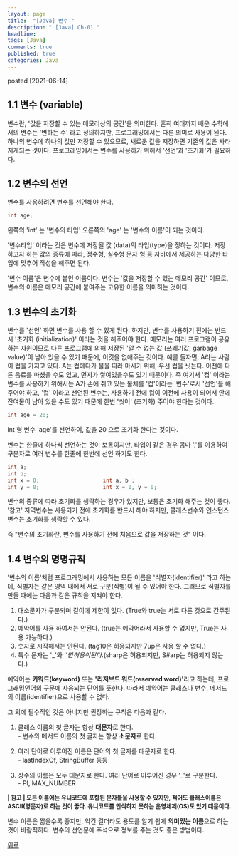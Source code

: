 ```yaml
---
layout: page
title:  "[Java] 변수 "
description: " [Java] Ch-01 "
headline: 
tags: [Java]
comments: true
published: true
categories: Java
---
```

posted [2021-06-14] 

## 1.1 변수 (variable)
변수란, '값을 저장할 수 있는 메모리상의 공간'을 의미한다. 흔히 여태까지 배운 수학에서의 변수는 '변하는 수' 라고 정의하지만, 프로그래밍에서는 다른 의미로 사용이 된다. 
하나의 변수에 하나의 값만 저장할 수 있으므로, 새로운 값을 저장하면 기존의 값은 사라지게되는 것이다. 프로그래밍에서는 변수를 사용하기 위해서 '선언'과 '초기화'가 필요하다. 

## 1.2 변수의 선언

변수를 사용하려면 변수를 선언해야 한다. 
```java
int age; 
```
왼쪽의 'int' 는 '변수의 타입'
오른쪽의 'age' 는 '변수의 이름'이 되는 것이다. 

'변수타입' 이라는 것은 변수에 저장될 값 (data)의 타입(type)을 정하는 것이다. 저장하고자 하는 값의 종류에 따라, 정수형, 실수형 문자 형 등 자바에서 제공하는 다양한 타입에 맞추어 작성을 해주면 된다. 

'변수 이름'은 변수에 붙인 이름이다. 변수는 '값을 저장할 수 있는 메모리 공간' 이므로, 변수의 이름은 메모리 공간에 붙여주는 고유한 이름을 의미하는 것이다. 

## 1.3 변수의 초기화
변수를 '선언' 하면 변수를 사용 할 수 있게 된다. 하지만, 변수를 사용하기 전에는 반드시 '초기화 (initialization)' 이라는 것을 해주어야 한다. 메모리는 여러 프로그램이 공유하는 자원이므로 다른 프로그램에 의해 저장된 '알 수 없는 값 (쓰레기값, garbage value)'이 남아 있을 수 있기 때문에, 이것을 없애주는 것이다. 
예를 들자면, A라는 사람이 컵을 가지고 있다. A는 컵에다가 물을 따라 마시기 위해, 우선 컵을 씻는다. 이전에 다른 음료를 마셨을 수도 있고, 먼지가 쌓여있을수도 있기 때문이다. 
즉 여기서 '컵' 이라는 변수를 사용하기 위해서는 A가 손에 쥐고 있는 물체를 '컵'이라는 '변수'로서 '선언'을 해주어야 하고, '컵' 이라고 선언된 변수는, 사용하기 전에 컵이 이전에 사용이 되어서 안에 잔여물이 남아 있을 수도 있기 때문에 한번 '씻어' (초기화) 주어야 한다는 것이다. 
```java
int age = 20;
```
int 형 변수 'age'를 선언하여, 값을 20 으로 초기화 한다는 것이다. 


변수는 한줄에 하나씩 선언하는 것이 보통이지만, 타입이 같은 경우 콤마 ','를 이용하여 구분자로 여러 변수를 한줄에 한번에 선언 하기도 한다. 
```java
int a;
int b; 
int x = 0;                    int a, b ;
int y = 0;                    int x = 0, y = 0;
```

변수의 종류에 따라 초기화를 생략하는 경우가 있지만, 보통은 초기화 해주는 것이 좋다. 
'참고' 지역변수는 사용되기 전에 초기화를 반드시 해야 하지만, 클래스변수와 인스턴스변수는 초기화를 생략할 수 있다. 

즉 "변수의 초기화란, 변수를 사용하기 전에 처음으로 값을 저장하는 것" 이다. 

## 1.4 변수의 명명규칙
'변수의 이름'처럼 프로그래밍에서 사용하는 모든 이름을 '식별자(identifier)' 라고 하는데, 식별자는 같은 영역 내에서 서로 구분(식별)이 될 수 있어야 한다. 그러므로 식별자를 만들 때에는 다음과 같은 규칙을 지켜야 한다.
1. 대소문자가 구분되며 길이에 제한이 없다. (True와 true는 서로 다른 것으로 간주된다.)
2. 예약어를 사용 하여서는 안된다. (true는 예약어라서 사용할 수 없지만, True는 사용 가능하다.)
3. 숫자로 시작해서는 안된다. (tag10은 허용되지만 7up은 사용 할 수 없다.)
4. 특수 문자는 '_'와 '$' 만 허용이 된다. ($sharp은 허용되지만, S#arp는 허용되지 않는다.)

예약어는 **키워드(keyword)** 또는 <b>'리저브드 워드(reserved word)'</b>라고 하는데, 프로그래밍언어의 구문에 사용되는 단어를 뜻한다. 따라서 예약어는 클래스나 변수, 메서드의 이름(identifier)으로 사용할 수 없다.

그 외에 필수적인 것은 아니지만 권장하는 규칙은 다음과 같다.

1. 클래스 이름의 첫 글자는 항상 **대문자**로 한다.   
\- 변수와 메서드 이름의 첫 글자는 항상 **소문자**로 한다.<br/>

2. 여러 단어로 이루어진 이름은 단어의 첫 글자를 대문자로 한다.   
\- lastIndexOf, StringBuffer 등등<br/>

3. 상수의 이름은 모두 대문자로 한다. 여러 단어로 이루어진 경우 '_'로 구분한다.   
\- PI, MAX_NUMBER<br/>

<span style="font-size:13px">
<b>| 참고 | 모든 이름에는 유니코드에 포함된 문자들을 사용할 수 있지만, 적어도 클래스이름은 ASCII(영문자)로 하는 것이 좋다. 유니코드를 인식하지 못하는 운영체제(OS)도 있기 때문이다.<br/></b>
</span>

변수 이름은 짧을수록 좋지만, 약간 길더라도 용도를 알기 쉽게 **의미있는 이름**으로 하는 것이 바람직하다. 변수의 선언문에 주석으로 정보를 주는 것도 좋은 방법이다.

[위로](#변수-variable)

